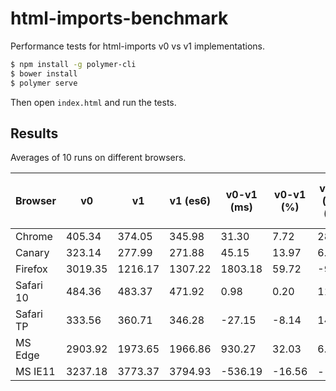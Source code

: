 # html-imports-benchmark

Performance tests for html-imports v0 vs v1 implementations.

```bash
$ npm install -g polymer-cli
$ bower install
$ polymer serve
```

Then open `index.html` and run the tests.

## Results

Averages of 10 runs on different browsers.

Browser   | v0      | v1      | v1 (es6) | v0-v1 (ms) | v0-v1 (%) | v1-v1 (es6) (ms) | v1-v1 (es6) (%)
--------- | ------- | ------- | -------- | ---------- | --------- | ---------------- | ---------------
Chrome    | 405.34  | 374.05  | 345.98   | 31.30      | 7.72      | 28.07            | 7.50
Canary    | 323.14  | 277.99  | 271.88   | 45.15      | 13.97     | 6.11             | 2.20
Firefox   | 3019.35 | 1216.17 | 1307.22  | 1803.18    | 59.72     | -91.05           | -7.49
Safari 10 | 484.36  | 483.37  | 471.92   | 0.98       | 0.20      | 11.45            | 2.37
Safari TP | 333.56  | 360.71  | 346.28   | -27.15     | -8.14     | 14.43            | 4.00
MS Edge   | 2903.92 | 1973.65 | 1966.86  | 930.27     | 32.03     | 6.79             | 0.34
MS IE11   | 3237.18 | 3773.37 | 3794.93  | -536.19    | -16.56    | -                | -
